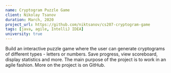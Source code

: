 ```yaml
---
name: Cryptogram Puzzle Game
client: Nikolay Tsanov
duration: March, 2020
project_url: https://github.com/niktsanov/cs207-cryptogram-game
tags: [java, agile, IntelliJ IDEA]
university: true
---
```

Build an interactive puzzle game where the user can generate cryptograms of different types - letters or numbers. Save progress, view scoreboard, display statistics and more. The main purpose of the project is to work in an agile fashion. More on the project is on GitHub.